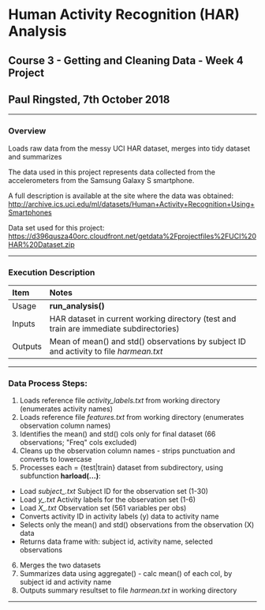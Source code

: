 # Human Activity Recognition (HAR) Analysis
## Course 3 - Getting and Cleaning Data - Week 4 Project
## Paul Ringsted, 7th October 2018
---
### Overview
Loads raw data from the messy UCI HAR dataset, merges into tidy dataset and summarizes

The data used in this project represents data collected from the accelerometers from the Samsung Galaxy S smartphone.

A full description is available at the site where the data was obtained:
http://archive.ics.uci.edu/ml/datasets/Human+Activity+Recognition+Using+Smartphones

Data set used for this project:
https://d396qusza40orc.cloudfront.net/getdata%2Fprojectfiles%2FUCI%20HAR%20Dataset.zip

---
### Execution Description
|Item|Notes|
|:---|:---|
|Usage|**run_analysis()**|
|Inputs|HAR dataset in current working directory (test and train are immediate subdirectories)|
|Outputs|Mean of mean() and std() observations by subject ID and activity to file *harmean.txt*|
---
### Data Process Steps:
1. Loads reference file *activity_labels.txt* from working directory (enumerates activity names)
2. Loads reference file *features.txt* from working directory (enumerates observation column names)
3. Identifies the mean() and std() cols only for final dataset (66 observations; "Freq" cols excluded)
4. Cleans up the observation column names - strips punctuation and converts to lowercase
5. Processes each <type> = {test|train} dataset from <type> subdirectory, using subfunction **harload(...)**:
- Load *subject_<type>.txt*	Subject ID for the observation set (1-30)
- Load *y_<type>.txt*		Activity labels for the observation set (1-6)
- Load *X_<type>.txt*		Observation set (561 variables per obs)
- Converts activity ID in activity labels (y) data to activity name
- Selects only the mean() and std() observations from the observation (X) data
- Returns data frame with: subject id, activity name, selected observations
6. Merges the two datasets
7. Summarizes data using aggregate() - calc mean() of each col, by subject id and activity name
8. Outputs summary resultset to file *harmean.txt* in working directory
---
